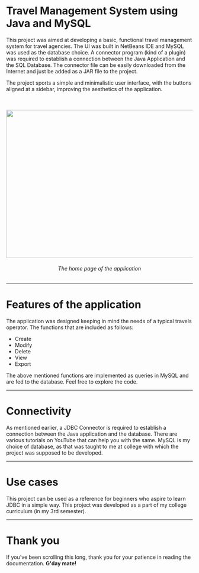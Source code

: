 # Travel Management System using Java and MySQL
This project was aimed at developing a basic, functional travel management system for travel agencies. The UI was built in NetBeans IDE and MySQL was used as the database choice. A connector program (kind of a plugin) was required to establish a connection between the Java Application and the SQL Database. The connector file can be easily downloaded from the Internet and just be added as a JAR file to the project.

The project sports a simple and minimalistic user interface, with the buttons aligned at a sidebar, improving the aesthetics of the application.<br><br><br>
<p align="center">
<img src="https://user-images.githubusercontent.com/93752903/210087597-3364783c-940b-4e38-87ae-54af2a04c7fb.png" width="550" height="400">
<h6 align="center">The home page of the application</h6>
</p>
<hr>

# Features of the application
The application was designed keeping in mind the needs of a typical travels operator. The functions that are included as follows:
* Create 
* Modify
* Delete
* View
* Export

The above mentioned functions are implemented as queries in MySQL and are fed to the database. Feel free to explore the code.
<hr>

# Connectivity
As mentioned earlier, a JDBC Connector is required to establish a connection between the Java application and the database. There are various tutorials on YouTube that can help you with the same.
MySQL is my choice of database, as that was taught to me at college with which the project was supposed to be developed.
<hr>

# Use cases
This project can be used as a reference for beginners who aspire to learn JDBC in a simple way. This project was developed as a part of my college curriculum (in my 3rd semester).
<hr>

# Thank you
If you've been scrolling this long, thank you for your patience in reading the documentation. <b>G'day mate!</b>


